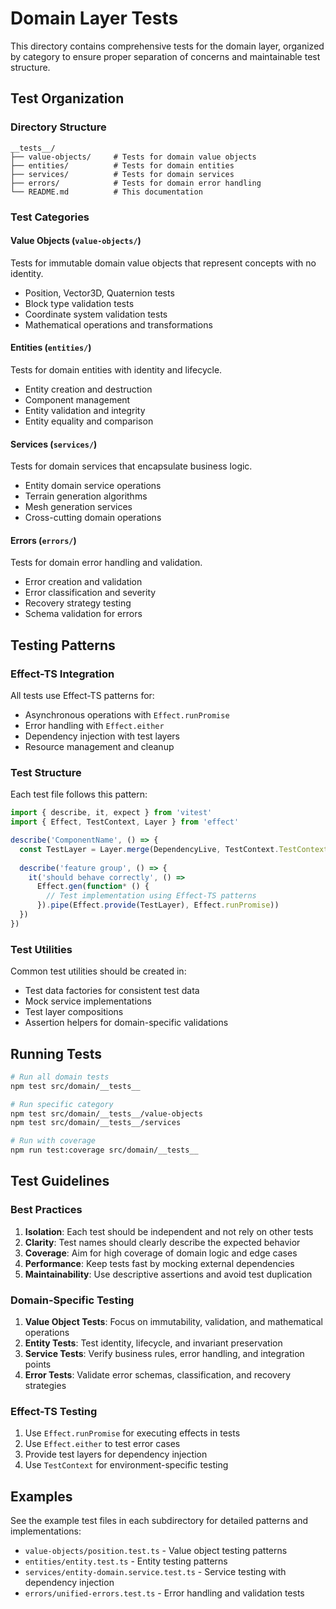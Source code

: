 # Domain Layer Tests

This directory contains comprehensive tests for the domain layer, organized by category to ensure proper separation of concerns and maintainable test structure.

## Test Organization

### Directory Structure
```
__tests__/
├── value-objects/     # Tests for domain value objects
├── entities/          # Tests for domain entities  
├── services/          # Tests for domain services
├── errors/            # Tests for domain error handling
└── README.md          # This documentation
```

### Test Categories

#### Value Objects (`value-objects/`)
Tests for immutable domain value objects that represent concepts with no identity.
- Position, Vector3D, Quaternion tests
- Block type validation tests
- Coordinate system validation tests
- Mathematical operations and transformations

#### Entities (`entities/`) 
Tests for domain entities with identity and lifecycle.
- Entity creation and destruction
- Component management
- Entity validation and integrity
- Entity equality and comparison

#### Services (`services/`)
Tests for domain services that encapsulate business logic.
- Entity domain service operations
- Terrain generation algorithms
- Mesh generation services
- Cross-cutting domain operations

#### Errors (`errors/`)
Tests for domain error handling and validation.
- Error creation and validation
- Error classification and severity
- Recovery strategy testing
- Schema validation for errors

## Testing Patterns

### Effect-TS Integration
All tests use Effect-TS patterns for:
- Asynchronous operations with `Effect.runPromise`
- Error handling with `Effect.either`
- Dependency injection with test layers
- Resource management and cleanup

### Test Structure
Each test file follows this pattern:
```typescript
import { describe, it, expect } from 'vitest'
import { Effect, TestContext, Layer } from 'effect'

describe('ComponentName', () => {
  const TestLayer = Layer.merge(DependencyLive, TestContext.TestContext)
  
  describe('feature group', () => {
    it('should behave correctly', () =>
      Effect.gen(function* () {
        // Test implementation using Effect-TS patterns
      }).pipe(Effect.provide(TestLayer), Effect.runPromise))
  })
})
```

### Test Utilities
Common test utilities should be created in:
- Test data factories for consistent test data
- Mock service implementations
- Test layer compositions
- Assertion helpers for domain-specific validations

## Running Tests

```bash
# Run all domain tests
npm test src/domain/__tests__

# Run specific category
npm test src/domain/__tests__/value-objects
npm test src/domain/__tests__/services

# Run with coverage
npm run test:coverage src/domain/__tests__
```

## Test Guidelines

### Best Practices
1. **Isolation**: Each test should be independent and not rely on other tests
2. **Clarity**: Test names should clearly describe the expected behavior
3. **Coverage**: Aim for high coverage of domain logic and edge cases
4. **Performance**: Keep tests fast by mocking external dependencies
5. **Maintainability**: Use descriptive assertions and avoid test duplication

### Domain-Specific Testing
1. **Value Object Tests**: Focus on immutability, validation, and mathematical operations
2. **Entity Tests**: Test identity, lifecycle, and invariant preservation
3. **Service Tests**: Verify business rules, error handling, and integration points
4. **Error Tests**: Validate error schemas, classification, and recovery strategies

### Effect-TS Testing
1. Use `Effect.runPromise` for executing effects in tests
2. Use `Effect.either` to test error cases
3. Provide test layers for dependency injection
4. Use `TestContext` for environment-specific testing

## Examples

See the example test files in each subdirectory for detailed patterns and implementations:
- `value-objects/position.test.ts` - Value object testing patterns
- `entities/entity.test.ts` - Entity testing patterns  
- `services/entity-domain.service.test.ts` - Service testing with dependency injection
- `errors/unified-errors.test.ts` - Error handling and validation tests